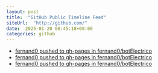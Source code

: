 ```yaml
---
layout: post
title:  "GitHub Public Timeline Feed"
siteUrl:  "http://github.com/"
date:  2025-01-20 08:45:18+00:00
categories: github
---
```

*  [fernand0 pushed to gh-pages in fernand0/botElectrico](https://github.com/fernand0/botElectrico/compare/bf04b7b1eb...97b28b6a7f)
*  [fernand0 pushed to gh-pages in fernand0/botElectrico](https://github.com/fernand0/botElectrico/compare/84b7c9fc28...57ef2ed654)
*  [fernand0 pushed to gh-pages in fernand0/botElectrico](https://github.com/fernand0/botElectrico/compare/ff73f2af28...ec7ce3cb31)
